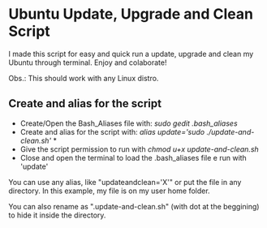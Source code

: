 Ubuntu Update, Upgrade and Clean Script
==============================

I made this script for easy and quick run a update, upgrade and clean my Ubuntu through terminal. Enjoy and colaborate!

Obs.: This should work with any Linux distro.


<h2>Create and alias for the script</h2>

<ul>
	<li>Create/Open the Bash_Aliases file with: <em>sudo gedit .bash_aliases</em></li>
	<li>Create and alias for the script with: <em>alias update='sudo ./update-and-clean.sh'</em> *</li>
	<li>Give the script permission to run with <em>chmod u+x update-and-clean.sh</em></li>
	<li>Close and open the terminal to load the .bash_aliases file e run with 'update'</li>
</ul>
<p>You can use any alias, like "updateandclean='X'" or put the file in any directory. In this example, my file is on my user home folder.</p>
<p>You can also rename as ".update-and-clean.sh" (with dot at the beggining) to hide it inside the directory.</p>
